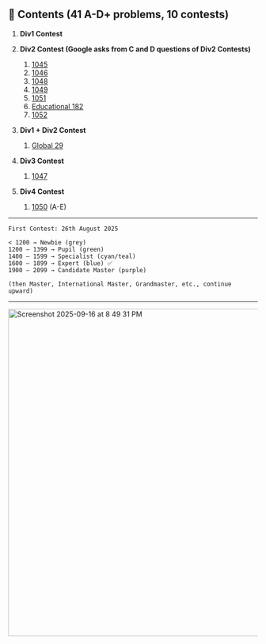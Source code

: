 ## 📂 Contents (41 A-D+ problems, 10 contests)

1. **Div1 Contest**

2. **Div2 Contest (Google asks from C and D questions of Div2 Contests)**

   1. [1045](./div2/1045)
   2. [1046](./div2/1046)
   3. [1048](./div2/1048)
   4. [1049](./div2/1049)
   5. [1051](./div2/1051)
   6. [Educational 182](./div2/Educational182)
   7. [1052](./div2/1052)

3. **Div1 + Div2 Contest**

   1. [Global 29](./div1+2/29)

4. **Div3 Contest**

   1. [1047](./div2/1047)

5. **Div4 Contest**

   1. [1050](./div2/1050) (A-E)

---

```
First Contest: 26th August 2025

< 1200 → Newbie (grey)
1200 – 1399 → Pupil (green)
1400 – 1599 → Specialist (cyan/teal)
1600 – 1899 → Expert (blue) ✅
1900 – 2099 → Candidate Master (purple)

(then Master, International Master, Grandmaster, etc., continue upward)
```

---

<img width="538" height="662" alt="Screenshot 2025-09-16 at 8 49 31 PM" src="https://github.com/user-attachments/assets/2c57d286-c08b-438f-8c13-263271c88885" />

